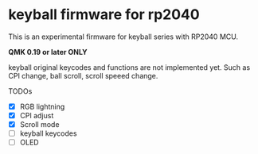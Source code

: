 # keyball firmware for rp2040

This is an experimental firmware for keyball series with RP2040 MCU.

**QMK 0.19 or later ONLY**

keyball original keycodes and functions are not implemented yet.
Such as CPI change, ball scroll, scroll speeed change.

TODOs
- [x] RGB lightning
- [x] CPI adjust
- [x] Scroll mode
- [ ] keyball keycodes
- [ ] OLED
